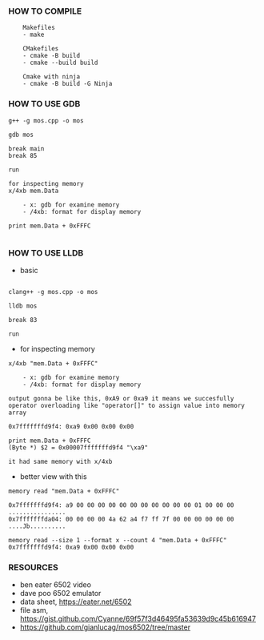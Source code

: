 ### HOW TO COMPILE
```
    Makefiles
    - make

    CMakefiles
    - cmake -B build
    - cmake --build build

    Cmake with ninja
    - cmake -B build -G Ninja
```


### HOW TO USE GDB
```
g++ -g mos.cpp -o mos

gdb mos

break main
break 85

run

for inspecting memory
x/4xb mem.Data

    - x: gdb for examine memory
    - /4xb: format for display memory

print mem.Data + 0xFFFC


```

### HOW TO USE LLDB
- basic
```

clang++ -g mos.cpp -o mos

lldb mos

break 83

run

```
- for inspecting memory
```
x/4xb "mem.Data + 0xFFFC"

    - x: gdb for examine memory
    - /4xb: format for display memory

output gonna be like this, 0xA9 or 0xa9 it means we succesfully
operator overloading like "operator[]" to assign value into memory array

0x7fffffffd9f4: 0xa9 0x00 0x00 0x00

print mem.Data + 0xFFFC
(Byte *) $2 = 0x00007fffffffd9f4 "\xa9"

it had same memory with x/4xb
```

- better view with this 
```
memory read "mem.Data + 0xFFFC"

0x7fffffffd9f4: a9 00 00 00 00 00 00 00 00 00 00 00 01 00 00 00  ................
0x7fffffffda04: 00 00 00 00 4a 62 a4 f7 ff 7f 00 00 00 00 00 00  ....Jb..........

memory read --size 1 --format x --count 4 "mem.Data + 0xFFFC"
0x7fffffffd9f4: 0xa9 0x00 0x00 0x00
```

### RESOURCES
- ben eater 6502 video
- dave poo 6502 emulator
- data sheet, https://eater.net/6502
- file asm, https://gist.github.com/Cyanne/69f57f3d46495fa53639d9c45b616947
- https://github.com/gianlucag/mos6502/tree/master
